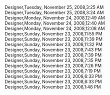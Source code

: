 ﻿Designer,Tuesday, November 25, 2008,3:25 AM  Designer,Tuesday, November 25, 2008,3:24 AM  Designer,Monday, November 24, 2008,12:49 AM  Designer,Monday, November 24, 2008,12:40 AM  Designer,Monday, November 24, 2008,12:08 AM  Designer,Sunday, November 23, 2008,11:55 PM  Designer,Sunday, November 23, 2008,11:39 PM  Designer,Sunday, November 23, 2008,11:32 PM  Designer,Sunday, November 23, 2008,7:43 PM  Designer,Sunday, November 23, 2008,7:39 PM  Designer,Sunday, November 23, 2008,7:35 PM  Designer,Sunday, November 23, 2008,7:26 PM  Designer,Sunday, November 23, 2008,7:19 PM  Designer,Sunday, November 23, 2008,6:33 PM  Designer,Sunday, November 23, 2008,6:33 PM  Designer,Sunday, November 23, 2008,1:48 PM